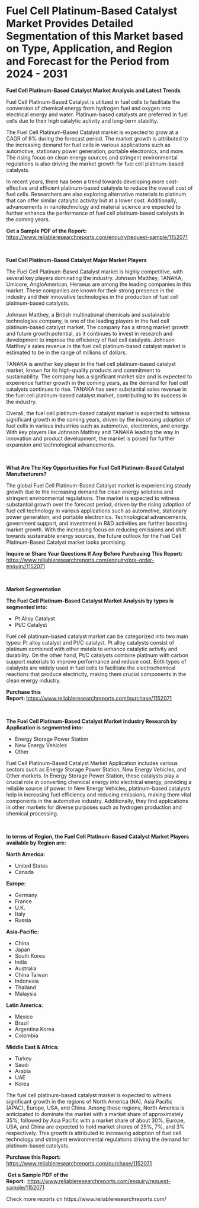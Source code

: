<p><h1>Fuel Cell Platinum-Based Catalyst Market Provides Detailed Segmentation of this Market based on Type, Application, and Region and Forecast for the Period from 2024 - 2031</h1></p><p><strong>Fuel Cell Platinum-Based Catalyst Market Analysis and Latest Trends</strong></p>
<p><p>Fuel Cell Platinum-Based Catalyst is utilized in fuel cells to facilitate the conversion of chemical energy from hydrogen fuel and oxygen into electrical energy and water. Platinum-based catalysts are preferred in fuel cells due to their high catalytic activity and long-term stability.</p><p>The Fuel Cell Platinum-Based Catalyst market is expected to grow at a CAGR of 9% during the forecast period. The market growth is attributed to the increasing demand for fuel cells in various applications such as automotive, stationary power generation, portable electronics, and more. The rising focus on clean energy sources and stringent environmental regulations is also driving the market growth for fuel cell platinum-based catalysts.</p><p>In recent years, there has been a trend towards developing more cost-effective and efficient platinum-based catalysts to reduce the overall cost of fuel cells. Researchers are also exploring alternative materials to platinum that can offer similar catalytic activity but at a lower cost. Additionally, advancements in nanotechnology and material science are expected to further enhance the performance of fuel cell platinum-based catalysts in the coming years.</p></p>
<p><strong>Get a Sample PDF of the Report:&nbsp;</strong> <a href="https://www.reliableresearchreports.com/enquiry/request-sample/1152071">https://www.reliableresearchreports.com/enquiry/request-sample/1152071</a></p>
<p>&nbsp;</p>
<p><strong>Fuel Cell Platinum-Based Catalyst Major Market Players</strong></p>
<p><p>The Fuel Cell Platinum-Based Catalyst market is highly competitive, with several key players dominating the industry. Johnson Matthey, TANAKA, Umicore, AngloAmerican, Heraeus are among the leading companies in this market. These companies are known for their strong presence in the industry and their innovative technologies in the production of fuel cell platinum-based catalysts.</p><p>Johnson Matthey, a British multinational chemicals and sustainable technologies company, is one of the leading players in the fuel cell platinum-based catalyst market. The company has a strong market growth and future growth potential, as it continues to invest in research and development to improve the efficiency of fuel cell catalysts. Johnson Matthey's sales revenue in the fuel cell platinum-based catalyst market is estimated to be in the range of millions of dollars.</p><p>TANAKA is another key player in the fuel cell platinum-based catalyst market, known for its high-quality products and commitment to sustainability. The company has a significant market size and is expected to experience further growth in the coming years, as the demand for fuel cell catalysts continues to rise. TANAKA has seen substantial sales revenue in the fuel cell platinum-based catalyst market, contributing to its success in the industry.</p><p>Overall, the fuel cell platinum-based catalyst market is expected to witness significant growth in the coming years, driven by the increasing adoption of fuel cells in various industries such as automotive, electronics, and energy. With key players like Johnson Matthey and TANAKA leading the way in innovation and product development, the market is poised for further expansion and technological advancements.</p></p>
<p>&nbsp;</p>
<p><strong>What Are The Key Opportunities For Fuel Cell Platinum-Based Catalyst Manufacturers?</strong></p>
<p><p>The global Fuel Cell Platinum-Based Catalyst market is experiencing steady growth due to the increasing demand for clean energy solutions and stringent environmental regulations. The market is expected to witness substantial growth over the forecast period, driven by the rising adoption of fuel cell technology in various applications such as automotive, stationary power generation, and portable electronics. Technological advancements, government support, and investment in R&D activities are further boosting market growth. With the increasing focus on reducing emissions and shift towards sustainable energy sources, the future outlook for the Fuel Cell Platinum-Based Catalyst market looks promising.</p></p>
<p><strong>Inquire or Share Your Questions If Any Before Purchasing This Report:</strong> <a href="https://www.reliableresearchreports.com/enquiry/pre-order-enquiry/1152071">https://www.reliableresearchreports.com/enquiry/pre-order-enquiry/1152071</a></p>
<p>&nbsp;</p>
<p><strong>Market Segmentation</strong></p>
<p><strong>The Fuel Cell Platinum-Based Catalyst Market Analysis by types is segmented into:</strong></p>
<p><ul><li>Pt Alloy Catalyst</li><li>Pt/C Catalyst</li></ul></p>
<p><p>Fuel cell platinum-based catalyst market can be categorized into two main types: Pt alloy catalyst and Pt/C catalyst. Pt alloy catalysts consist of platinum combined with other metals to enhance catalytic activity and durability. On the other hand, Pt/C catalysts combine platinum with carbon support materials to improve performance and reduce cost. Both types of catalysts are widely used in fuel cells to facilitate the electrochemical reactions that produce electricity, making them crucial components in the clean energy industry.</p></p>
<p><strong>Purchase this Report:&nbsp;</strong><a href="https://www.reliableresearchreports.com/purchase/1152071">https://www.reliableresearchreports.com/purchase/1152071</a></p>
<p>&nbsp;</p>
<p><strong>The Fuel Cell Platinum-Based Catalyst Market Industry Research by Application is segmented into:</strong></p>
<p><ul><li>Energy Storage Power Station</li><li>New Energy Vehicles</li><li>Other</li></ul></p>
<p><p>Fuel Cell Platinum-Based Catalyst Market Application includes various sectors such as Energy Storage Power Station, New Energy Vehicles, and Other markets. In Energy Storage Power Station, these catalysts play a crucial role in converting chemical energy into electrical energy, providing a reliable source of power. In New Energy Vehicles, platinum-based catalysts help in increasing fuel efficiency and reducing emissions, making them vital components in the automotive industry. Additionally, they find applications in other markets for diverse purposes such as hydrogen production and chemical processing.</p></p>
<p>&nbsp;</p>
<p><strong>In terms of Region, the Fuel Cell Platinum-Based Catalyst Market Players available by Region are:</strong></p>
<p>
    <p> <strong> North America: </strong>
        <ul>
            <li>United States</li>
            <li>Canada</li>
        </ul>
        </p> 
    <p> <strong> Europe: </strong>
        <ul>
            <li>Germany</li>
            <li>France</li>
            <li>U.K.</li>
            <li>Italy</li>
            <li>Russia</li>
        </ul>
        </p> 
    <p> <strong> Asia-Pacific: </strong>
        <ul>
            <li>China</li>
            <li>Japan</li>
            <li>South Korea</li>
            <li>India</li>
            <li>Australia</li>
            <li>China Taiwan</li>
            <li>Indonesia</li>
            <li>Thailand</li>
            <li>Malaysia</li>
        </ul>
        </p> 
    <p> <strong> Latin America: </strong>
        <ul>
            <li>Mexico</li>
            <li>Brazil</li>
            <li>Argentina Korea</li>
            <li>Colombia</li>
        </ul>
        </p> 
    <p> <strong> Middle East & Africa: </strong>
        <ul>
            <li>Turkey</li>
            <li>Saudi</li>
            <li>Arabia</li>
            <li>UAE</li>
            <li>Korea</li>
        </ul>
    </p>
    </p>
<p><p>The fuel cell platinum-based catalyst market is expected to witness significant growth in the regions of North America (NA), Asia Pacific (APAC), Europe, USA, and China. Among these regions, North America is anticipated to dominate the market with a market share of approximately 35%, followed by Asia Pacific with a market share of about 30%. Europe, USA, and China are expected to hold market shares of 25%, 7%, and 3% respectively. This growth is attributed to increasing adoption of fuel cell technology and stringent environmental regulations driving the demand for platinum-based catalysts.</p></p>
<p><strong>Purchase this Report: </strong><a href="https://www.reliableresearchreports.com/purchase/1152071">https://www.reliableresearchreports.com/purchase/1152071</a></p>
<p>&nbsp;<strong>Get a Sample PDF of the Report:&nbsp;&nbsp;</strong><a href="https://www.reliableresearchreports.com/enquiry/request-sample/1152071">https://www.reliableresearchreports.com/enquiry/request-sample/1152071</a></p>
<p><strong></strong></p>
<p>Check more reports on https://www.reliableresearchreports.com/</p>